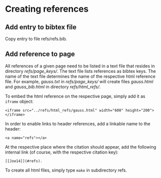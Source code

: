 Creating references
===================

Add entry to bibtex file
------------------------

Copy entry to file refs/refs.bib.


Add reference to page
---------------------

All references of a given page need to be listed in a text file that
resides in directory *refs/page_keys/*. The text file lists references
as bibtex keys. The name of the text file determines the name of the
respective html reference file. For example, *gauss.txt* in
*refs/page_keys/* will create files *gauss.html* and *gauss_bib.html*
in directory *refs/html_refs/*.

To embed the html reference on the respective page, simply add it as
``iframe`` object:

    <iframe src="../refs/html_refs/gauss.html" width="600" height="200"></iframe>

In order to enable links to header references, add a linkable name to
the header:

    <a name="refs"></a>

At the respective place where the citation should appear, add the
following internal link (of course, with the respective citation key):

    [[Joe14]](#refs).

To create all html files, simply type ``make`` in subdirectory refs.

